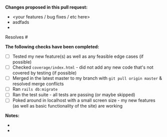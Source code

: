 **Changes proposed in this pull request:**
 - <your features / bug fixes / etc here>
 - asdfads
 - 
 
Resolves #<issue number>
 
**The following checks have been completed:**
 - [ ] Tested my new feature(s) as well as any feasible edge cases (if possible)
 - [ ] Checked `coverage/index.html` - did not add any new code that's not covered by testing (if possible)
 - [ ] Merged in the latest master to my branch with `git pull origin master` & resolved merge conflicts
 - [ ] Ran `rails db:migrate`
 - [ ] Ran the test suite - all tests are passing (or maybe skipped)
 - [ ] Poked around in localhost with a small screen size - my new features (as well as basic functionality of the site) are working
 
**Notes:**
 - <anything else reviewers should be aware of>
 - 
